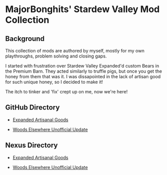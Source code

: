# MajorBonghits' Stardew Valley Mod Collection


## Background
This collection of mods are authored by myself, mostly for my own playthroughs, problem solving and closing gaps.

I started with frustration over Stardew Valley Expanded'd custom Bears in the Premium Barn. They acted similarly to truffle pigs, but once you get the honey from them that was it. I was dissapointed in the lack of artisan good for such unique honey, so I decided to make it!

The itch to tinker and 'fix' crept up on me, now we're here!

## GitHub Directory

- [Expanded Artisanal Goods](https://github.com/STRHercules/BonghitsStardewMods/releases/tag/BearHoney)

- [Woods Elsewhere Unofficial Update](https://github.com/STRHercules/BonghitsStardewMods/releases/tag/WoodsElsewhere)


## Nexus Directory

- [Expanded Artisanal Goods](https://www.nexusmods.com/stardewvalley/mods/31786)

- [Woods Elsewhere Unofficial Update](https://www.nexusmods.com/stardewvalley/mods/31801)

